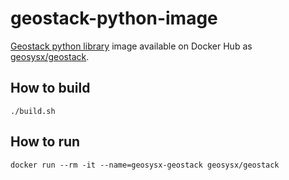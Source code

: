 # geostack-python-image

[Geostack python library](https://gitlab.com/geostack/library) image available on Docker Hub as [geosysx/geostack](https://hub.docker.com/r/geosysx/geostack).


## How to build

```
./build.sh
```

## How to run
```
docker run --rm -it --name=geosysx-geostack geosysx/geostack
```

